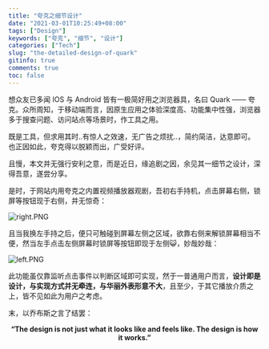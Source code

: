 ```yaml
---
title: "夸克之细节设计"
date: "2021-03-01T10:25:49+08:00"
tags: ["Design"]
keywords: ["夸克", "细节", "设计"]
categories: ["Tech"]
slug: "the-detailed-design-of-quark"
gitinfo: true
comments: true
toc: false
---
```


想众友已多闻 IOS 与 Android 皆有一极简好用之浏览器具，名曰 Quark —— 夸克。众所周知，于移动端而言，因原生应用之体验深度高、功能集中性强，浏览器多于搜查问题、访问站点等场景时，作工具之用。

既是工具，但求用其时..有惊人之效速，无广告之烦扰..，简约简洁，达意即可。也正因如此，夸克得以脱颖而出，广受好评。

且慢，本文并无强行安利之意，而是近日，缘追剧之因，余见其一细节之设计，深得吾意，遂尝分享。

是时，于网站内用夸克之内置视频播放器观剧，吾初右手持机，点击屏幕右侧，锁屏等按钮现于右侧，并无惊奇：

![right.PNG](/images/the-detailed-design-of-quark:right.webp "锁屏等按钮位于右侧")

且当我换左手持之后，便只可触碰到屏幕左侧之区域，欲靠右侧来解锁屏幕相当不便，然当左手点击左侧屏幕时锁屏等按钮即现于左侧😺，妙哉妙哉：

![left.PNG](/images/the-detailed-design-of-quark:left.webp "锁屏等按钮位于左侧")

此功能虽仅靠监听点击事件以判断区域即可实现，然于一普通用户而言，**设计即是设计，与实现方式并无牵连，与华丽外表形意不大**，且至少，于其它播放介质之上，皆不见如此为用户之考虑。

末，以乔布斯之言了结罢：

**<center>“The design is not just what it looks like and feels like. The design is how it works.”</center>**